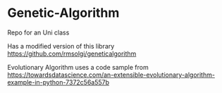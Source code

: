 # Genetic-Algorithm
Repo for an Uni class

Has a modified version of this library https://github.com/rmsolgi/geneticalgorithm

Evolutionary Algorithm uses a code sample from https://towardsdatascience.com/an-extensible-evolutionary-algorithm-example-in-python-7372c56a557b